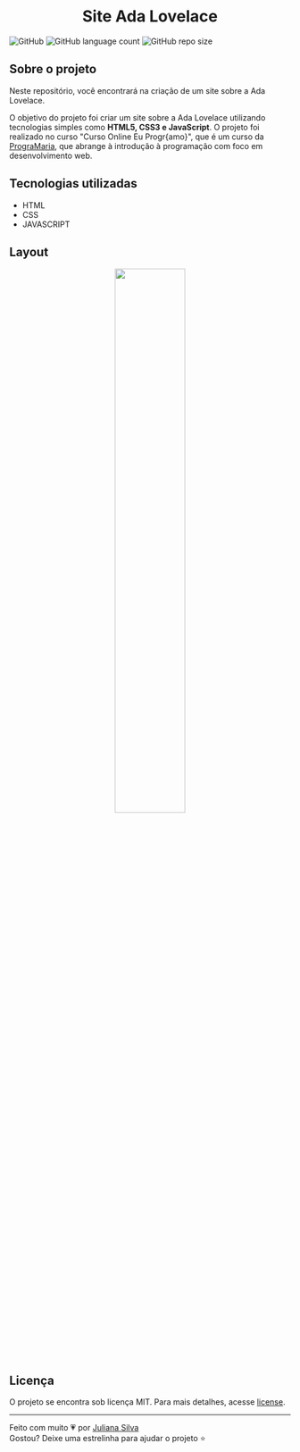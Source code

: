 <h1 align='center'>Site Ada Lovelace</h1>


![GitHub](https://img.shields.io/github/license/juxxnn/siteada-prograMaria)
![GitHub language count](https://img.shields.io/github/languages/count/juxxnn/siteada-prograMaria)
![GitHub repo size](https://img.shields.io/github/repo-size/juxxnn/siteada-prograMaria)




## Sobre o projeto
Neste repositório, você encontrará na criação de um site sobre a Ada Lovelace. 

O objetivo do projeto foi criar um site sobre a Ada Lovelace utilizando tecnologias simples como <b>HTML5, CSS3 e JavaScript</b>. O projeto foi realizado no curso "Curso Online Eu Progr{amo}", que é um curso da [PrograMaria](https://www.programaria.org/), que abrange à introdução à programação com foco em desenvolvimento web.

## Tecnologias utilizadas
- HTML
- CSS
- JAVASCRIPT


## Layout
<p align="center"> <img src="https://imgur.com/JKE1PRD.jpg" width="50%"/> </p>

## Licença
O projeto se encontra sob licença MIT. Para mais detalhes, acesse <a href="https://github.com/juxxnn.png?size=100">license</a>.


-------------------
Feito com muito 💗 por <a href="https://github.com/juxxnn/siteada-prograMaria/blob/main/LICENSE">Juliana Silva</a>
<br>
Gostou? Deixe uma estrelinha para ajudar o projeto ⭐

